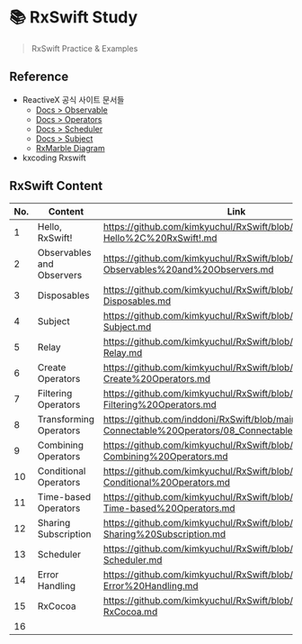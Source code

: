 # 📚 RxSwift Study
> RxSwift Practice & Examples
> 

## Reference
- ReactiveX 공식 사이트 문서들
    - [Docs > Observable](http://reactivex.io/documentation/observable.html)
    - [Docs > Operators](http://reactivex.io/documentation/operators.html)
    - [Docs > Scheduler](http://reactivex.io/documentation/scheduler.html)
    - [Docs > Subject](http://reactivex.io/documentation/subject.html)
    - [RxMarble Diagram](https://rxmarbles.com/)
- kxcoding Rxswift

## RxSwift Content

| No. | Content | Link |
| --- | --- | --- |
| 1 | Hello, RxSwift! | https://github.com/kimkyuchul/RxSwift/blob/main/Lecture/01-Hello%2C%20RxSwift!.md |
| 2 | Observables and Observers | https://github.com/kimkyuchul/RxSwift/blob/main/Lecture/02-Observables%20and%20Observers.md |
| 3 | Disposables | https://github.com/kimkyuchul/RxSwift/blob/main/Lecture/03-Disposables.md |
| 4 | Subject | https://github.com/kimkyuchul/RxSwift/blob/main/Lecture/04-Subject.md |
| 5 | Relay | https://github.com/kimkyuchul/RxSwift/blob/main/Lecture/05-Relay.md |
| 6 | Create Operators | https://github.com/kimkyuchul/RxSwift/blob/main/Lecture/06-Create%20Operators.md |
| 7 | Filtering Operators | https://github.com/kimkyuchul/RxSwift/blob/main/Lecture/07-Filtering%20Operators.md |
| 8 | Transforming Operators | https://github.com/inddoni/RxSwift/blob/main/Lecture/08-Connectable%20Operators/08_Connectable-Operators.md |
| 9 | Combining Operators | https://github.com/kimkyuchul/RxSwift/blob/main/Lecture/09-Combining%20Operators.md |
| 10 | Conditional Operators | https://github.com/kimkyuchul/RxSwift/blob/main/Lecture/10-Conditional%20Operators.md |
| 11 | Time-based Operators | https://github.com/kimkyuchul/RxSwift/blob/main/Lecture/11-Time-based%20Operators.md |
| 12 | Sharing Subscription | https://github.com/kimkyuchul/RxSwift/blob/main/Lecture/12-Sharing%20Subscription.md |
| 13 | Scheduler | https://github.com/kimkyuchul/RxSwift/blob/main/Lecture/13-Scheduler.md |
| 14 | Error Handling | https://github.com/kimkyuchul/RxSwift/blob/main/Lecture/14-Error%20Handling.md |
| 15 | RxCocoa | https://github.com/kimkyuchul/RxSwift/blob/main/Lecture/15-RxCocoa.md |
| 16 |  |  |
